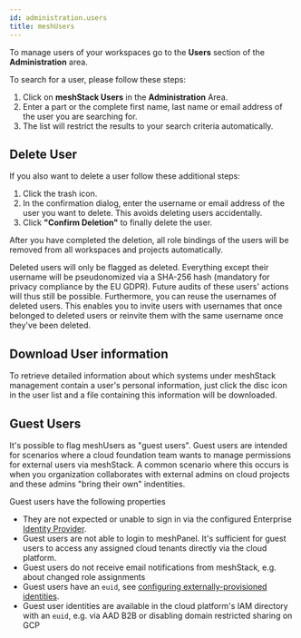 ```yaml
---
id: administration.users
title: meshUsers
---
```


To manage users of your workspaces go to the **Users** section of the **Administration** area.

To search for a user, please follow these steps:

1. Click on **meshStack Users** in the **Administration** Area.
2. Enter a part or the complete first name, last name or email address of the user you are searching for.
3. The list will restrict the results to your search criteria automatically.

## Delete User

If you also want to delete a user follow these additional steps:

1. Click the trash icon.
2. In the confirmation dialog,  enter the username or email address of the user you want to delete. This avoids deleting users accidentally.
3. Click **"Confirm Deletion"** to finally delete the user.

After you have completed the deletion, all role bindings of the users will be removed from all workspaces and projects automatically.

Deleted users will only be flagged as deleted. Everything except their username will be pseudonomized via a SHA-256 hash (mandatory for privacy compliance by the EU GDPR).
Future audits of these users' actions will thus still be possible. Furthermore, you can reuse the usernames of deleted users. This enables you to invite users with usernames that once belonged to deleted users or reinvite them with the same username once they've been deleted.

## Download User information

To retrieve detailed information about which systems under meshStack management contain a user's personal information, just click the disc icon in the user list and a file containing this information will be downloaded.

## Guest Users

It's possible to flag meshUsers as "guest users". Guest users are intended for scenarios where a cloud foundation team wants to manage permissions for  external users via meshStack.
A common scenario where this occurs is when you organization collaborates with external admins on cloud projects and these admins "bring their own" indentities.

Guest users have the following properties

- They are not expected or unable to sign in via the configured Enterprise  [Identity Provider](meshstack.identity-provider).
- Guest users are not able to login to meshPanel. It's sufficient for guest users to access any assigned cloud tenants directly via the cloud platform.
- Guest users do not receive email notifications from meshStack, e.g. about changed role assignments
- Guest users have an `euid`, see [configuring externally-provisioned identities](meshstack.identity-federation#configuring-externally-provisioned-identity-federation).
- Guest user identities are available in the cloud platform's IAM directory with an `euid`, e.g. via AAD B2B or disabling domain restricted sharing on GCP

